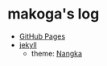 # makoga's log

* [GitHub Pages](https://pages.github.com/)
* [jekyll](https://jekyllrb.com/)
    * theme: [Nangka](http://jekyllthemes.org/themes/nangka/)
